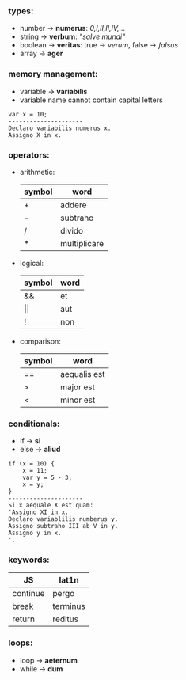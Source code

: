 ### types:

- number -> **numerus**: _0,I,II,II,IV,..._
- string -> **verbum**: _"salve mundi"_
- boolean -> **veritas**: true -> _verum_, false -> _falsus_
- array -> **ager**

### memory management:

- variable -> **variabilis**
- variable name cannot contain capital letters

```
var x = 10;
---------------------
Declaro variabilis numerus x.
Assigno X in x.
```

### operators:

- arithmetic:

  | symbol | word         |
  | ------ | ------------ |
  | +      | addere       |
  | -      | subtraho     |
  | /      | divido       |
  | \*     | multiplicare |

- logical:

  | symbol | word |
  | ------ | ---- |
  | &&     | et   |
  | \|\|   | aut  |
  | !      | non  |

- comparison:

  | symbol | word         |
  | ------ | ------------ |
  | ==     | aequalis est |
  | >      | major est    |
  | <      | minor est    |

### conditionals:

- if -> **si**
- else -> **aliud**

```
if (x = 10) {
    x = 11;
    var y = 5 - 3;
    x = y;
}
---------------------
Si x aequale X est quam:
'Assigno XI in x.
Declaro variablilis numberus y.
Assigno subtraho III ab V in y.
Assigno y in x.
'.
```

### keywords:

| JS       | lat1n    |
| -------- | -------- |
| continue | pergo    |
| break    | terminus |
| return   | reditus  |

### loops:

- loop -> **aeternum**
- while -> **dum**
